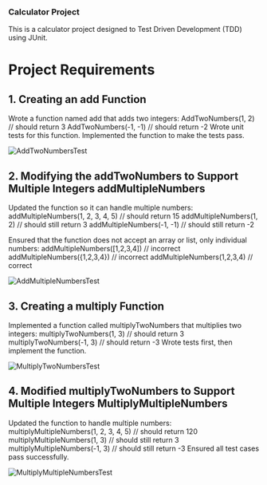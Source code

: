 
### Calculator Project ###

This is a calculator project designed to Test Driven Development (TDD) using JUnit.

# Project Requirements

## 1. Creating an add Function

Wrote a function named add that adds two integers:
AddTwoNumbers(1, 2) // should return 3
AddTwoNumbers(-1, -1) // should return -2
Wrote unit tests for this function.
Implemented the function to make the tests pass.


![AddTwoNumbersTest](https://github.com/user-attachments/assets/cfb63796-ba34-4fe2-880f-b91fa88dd963)

## 2. Modifying the addTwoNumbers to Support Multiple Integers addMultipleNumbers
Updated the function so it can handle multiple numbers:
addMultipleNumbers(1, 2, 3, 4, 5) // should return 15
addMultipleNumbers(1, 2) // should still return 3
addMultipleNumbers(-1, -1) // should still return -2

Ensured that the function does not accept an array or list, only individual numbers:
addMultipleNumbers([1,2,3,4])  // incorrect
addMultipleNumbers({1,2,3,4})  // incorrect
addMultipleNumbers(1,2,3,4)    // correct


![AddMultipleNumbersTest](https://github.com/user-attachments/assets/d93b1a87-bcc1-4bf2-84f9-982432e058df)


## 3. Creating a multiply Function

Implemented a function called multiplyTwoNumbers that multiplies two integers:
multiplyTwoNumbers(1, 3) // should return 3
multiplyTwoNumbers(-1, 3) // should return -3
Wrote tests first, then implement the function.

![MultiplyTwoNumbersTest](https://github.com/user-attachments/assets/8229f56d-0b23-419f-8a0e-df67ce451505)



## 4. Modified  multiplyTwoNumbers to Support Multiple Integers MultiplyMultipleNumbers

Updated the function to handle multiple numbers:
multiplyMultipleNumbers(1, 2, 3, 4, 5) // should return 120
multiplyMultipleNumbers(1, 3) // should still return 3
multiplyMultipleNumbers(-1, 3) // should still return -3
Ensured all test cases pass successfully.


![MultiplyMultipleNumbersTest](https://github.com/user-attachments/assets/8a541d51-88a6-4e89-87cb-86c038d3849c)



